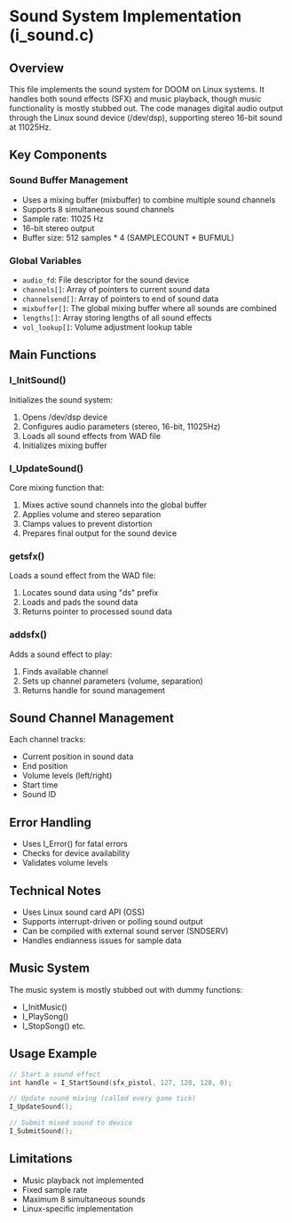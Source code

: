 # Sound System Implementation (i_sound.c)

## Overview
This file implements the sound system for DOOM on Linux systems. It handles both sound effects (SFX) and music playback, though music functionality is mostly stubbed out. The code manages digital audio output through the Linux sound device (/dev/dsp), supporting stereo 16-bit sound at 11025Hz.

## Key Components

### Sound Buffer Management
- Uses a mixing buffer (mixbuffer) to combine multiple sound channels
- Supports 8 simultaneous sound channels
- Sample rate: 11025 Hz
- 16-bit stereo output
- Buffer size: 512 samples * 4 (SAMPLECOUNT * BUFMUL)

### Global Variables
- `audio_fd`: File descriptor for the sound device
- `channels[]`: Array of pointers to current sound data
- `channelsend[]`: Array of pointers to end of sound data
- `mixbuffer[]`: The global mixing buffer where all sounds are combined
- `lengths[]`: Array storing lengths of all sound effects
- `vol_lookup[]`: Volume adjustment lookup table

## Main Functions

### I_InitSound()
Initializes the sound system:
1. Opens /dev/dsp device
2. Configures audio parameters (stereo, 16-bit, 11025Hz)
3. Loads all sound effects from WAD file
4. Initializes mixing buffer

### I_UpdateSound()
Core mixing function that:
1. Mixes active sound channels into the global buffer
2. Applies volume and stereo separation
3. Clamps values to prevent distortion
4. Prepares final output for the sound device

### getsfx()
Loads a sound effect from the WAD file:
1. Locates sound data using "ds" prefix
2. Loads and pads the sound data
3. Returns pointer to processed sound data

### addsfx()
Adds a sound effect to play:
1. Finds available channel
2. Sets up channel parameters (volume, separation)
3. Returns handle for sound management

## Sound Channel Management
Each channel tracks:
- Current position in sound data
- End position
- Volume levels (left/right)
- Start time
- Sound ID

## Error Handling
- Uses I_Error() for fatal errors
- Checks for device availability
- Validates volume levels

## Technical Notes
- Uses Linux sound card API (OSS)
- Supports interrupt-driven or polling sound output
- Can be compiled with external sound server (SNDSERV)
- Handles endianness issues for sample data

## Music System
The music system is mostly stubbed out with dummy functions:
- I_InitMusic()
- I_PlaySong()
- I_StopSong()
etc.

## Usage Example
```c
// Start a sound effect
int handle = I_StartSound(sfx_pistol, 127, 128, 128, 0);

// Update sound mixing (called every game tick)
I_UpdateSound();

// Submit mixed sound to device
I_SubmitSound();
```

## Limitations
- Music playback not implemented
- Fixed sample rate
- Maximum 8 simultaneous sounds
- Linux-specific implementation
